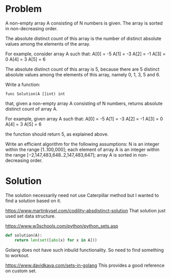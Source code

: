 
# Problem
A non-empty array A consisting of N numbers is given. 
The array is sorted in non-decreasing order. 

The absolute distinct count of this array is the
number of distinct absolute values among the elements
of the array.

For example, consider array A such that:
  A[0] = -5
  A[1] = -3
  A[2] = -1
  A[3] =  0
  A[4] =  3
  A[5] =  6

The absolute distinct count of this array is 5,
because there are 5 distinct absolute values among
the elements of this array, namely 0, 1, 3, 5 and 6.

Write a function:

    func Solution(A []int) int

that, given a non-empty array A consisting of N numbers, returns absolute distinct count of array A.

For example, given array A such that:
  A[0] = -5
  A[1] = -3
  A[2] = -1
  A[3] =  0
  A[4] =  3
  A[5] =  6

the function should return 5, as explained above.

Write an efficient algorithm for the following assumptions:
N is an integer within the range [1..100,000];
each element of array A is an integer within the range [−2,147,483,648..2,147,483,647];
array A is sorted in non-decreasing order.

# Solution
The solution necessarily need not use Caterpillar method
but I wanted to find a solution based on it.

https://www.martinkysel.com/codility-absdistinct-solution
That solution just used set data structure.

https://www.w3schools.com/python/python_sets.asp

```python
def solution(A):
    return len(set([abs(x) for x in A]))
```    

Golang does not have such inbuild functionality.
So need to find something to workout.

https://www.davidkaya.com/sets-in-golang
This provides a good reference on custom set.
